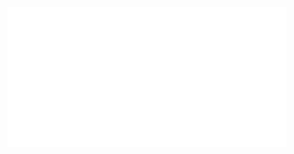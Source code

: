 <div align="center">
	<a href="https://mindrudan.com">
		<img src="https://raw.githubusercontent.com/danmindru/danmindru/master/header.svg" width="800" height="auto">
	</a>
</div>
